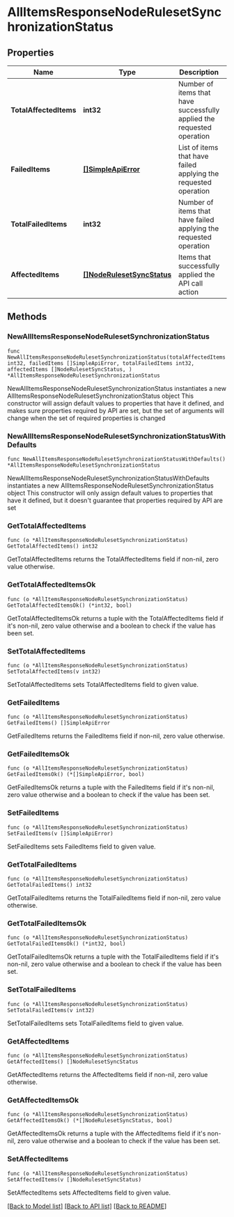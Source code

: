 # AllItemsResponseNodeRulesetSynchronizationStatus

## Properties

Name | Type | Description | Notes
------------ | ------------- | ------------- | -------------
**TotalAffectedItems** | **int32** | Number of items that have successfully applied the requested operation | 
**FailedItems** | [**[]SimpleApiError**](SimpleApiError.md) | List of items that have failed applying the requested operation | 
**TotalFailedItems** | **int32** | Number of items that have failed applying the requested operation | 
**AffectedItems** | [**[]NodeRulesetSyncStatus**](NodeRulesetSyncStatus.md) | Items that successfully applied the API call action | 

## Methods

### NewAllItemsResponseNodeRulesetSynchronizationStatus

`func NewAllItemsResponseNodeRulesetSynchronizationStatus(totalAffectedItems int32, failedItems []SimpleApiError, totalFailedItems int32, affectedItems []NodeRulesetSyncStatus, ) *AllItemsResponseNodeRulesetSynchronizationStatus`

NewAllItemsResponseNodeRulesetSynchronizationStatus instantiates a new AllItemsResponseNodeRulesetSynchronizationStatus object
This constructor will assign default values to properties that have it defined,
and makes sure properties required by API are set, but the set of arguments
will change when the set of required properties is changed

### NewAllItemsResponseNodeRulesetSynchronizationStatusWithDefaults

`func NewAllItemsResponseNodeRulesetSynchronizationStatusWithDefaults() *AllItemsResponseNodeRulesetSynchronizationStatus`

NewAllItemsResponseNodeRulesetSynchronizationStatusWithDefaults instantiates a new AllItemsResponseNodeRulesetSynchronizationStatus object
This constructor will only assign default values to properties that have it defined,
but it doesn't guarantee that properties required by API are set

### GetTotalAffectedItems

`func (o *AllItemsResponseNodeRulesetSynchronizationStatus) GetTotalAffectedItems() int32`

GetTotalAffectedItems returns the TotalAffectedItems field if non-nil, zero value otherwise.

### GetTotalAffectedItemsOk

`func (o *AllItemsResponseNodeRulesetSynchronizationStatus) GetTotalAffectedItemsOk() (*int32, bool)`

GetTotalAffectedItemsOk returns a tuple with the TotalAffectedItems field if it's non-nil, zero value otherwise
and a boolean to check if the value has been set.

### SetTotalAffectedItems

`func (o *AllItemsResponseNodeRulesetSynchronizationStatus) SetTotalAffectedItems(v int32)`

SetTotalAffectedItems sets TotalAffectedItems field to given value.


### GetFailedItems

`func (o *AllItemsResponseNodeRulesetSynchronizationStatus) GetFailedItems() []SimpleApiError`

GetFailedItems returns the FailedItems field if non-nil, zero value otherwise.

### GetFailedItemsOk

`func (o *AllItemsResponseNodeRulesetSynchronizationStatus) GetFailedItemsOk() (*[]SimpleApiError, bool)`

GetFailedItemsOk returns a tuple with the FailedItems field if it's non-nil, zero value otherwise
and a boolean to check if the value has been set.

### SetFailedItems

`func (o *AllItemsResponseNodeRulesetSynchronizationStatus) SetFailedItems(v []SimpleApiError)`

SetFailedItems sets FailedItems field to given value.


### GetTotalFailedItems

`func (o *AllItemsResponseNodeRulesetSynchronizationStatus) GetTotalFailedItems() int32`

GetTotalFailedItems returns the TotalFailedItems field if non-nil, zero value otherwise.

### GetTotalFailedItemsOk

`func (o *AllItemsResponseNodeRulesetSynchronizationStatus) GetTotalFailedItemsOk() (*int32, bool)`

GetTotalFailedItemsOk returns a tuple with the TotalFailedItems field if it's non-nil, zero value otherwise
and a boolean to check if the value has been set.

### SetTotalFailedItems

`func (o *AllItemsResponseNodeRulesetSynchronizationStatus) SetTotalFailedItems(v int32)`

SetTotalFailedItems sets TotalFailedItems field to given value.


### GetAffectedItems

`func (o *AllItemsResponseNodeRulesetSynchronizationStatus) GetAffectedItems() []NodeRulesetSyncStatus`

GetAffectedItems returns the AffectedItems field if non-nil, zero value otherwise.

### GetAffectedItemsOk

`func (o *AllItemsResponseNodeRulesetSynchronizationStatus) GetAffectedItemsOk() (*[]NodeRulesetSyncStatus, bool)`

GetAffectedItemsOk returns a tuple with the AffectedItems field if it's non-nil, zero value otherwise
and a boolean to check if the value has been set.

### SetAffectedItems

`func (o *AllItemsResponseNodeRulesetSynchronizationStatus) SetAffectedItems(v []NodeRulesetSyncStatus)`

SetAffectedItems sets AffectedItems field to given value.



[[Back to Model list]](../README.md#documentation-for-models) [[Back to API list]](../README.md#documentation-for-api-endpoints) [[Back to README]](../README.md)


